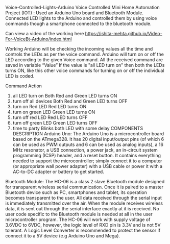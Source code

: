Voice-Controlled-Lights-Arduino
Voice Controlled Mini Home Automation Project (IOT) : Used an Arduino Uno board and Bluetooth Module. Connected LED lights to the Arduino and controlled them by using voice commands though a smartphone connected to the bluetooth module.

Can view a video of the working here https://ishita-mehta.github.io/Video-For-VoiceBt-Arduino/index.html



Working
Arduino will be checking the incoming values all the time and controls the LEDs as per the voice command. Arduino will turn on or off the LED according to the given Voice command. All the received command are saved in variable “Value” If the value is "all LED turn on" then both the LEDs turns ON, like this other voice commands for turning on or off the individual LED is coded.

   Command                          Action
1. all LED turn on                  Both Red and Green LED turns ON
2. turn off all devices             Both Red and Green LED turns OFF
3. turn on Red LED                  Red LED turns ON
4. turn on green LED                Green LED turns ON
5. turn off red LED                 Red LED turns OFF
6. turn off green LED               Green LED turns OFF
7. time to party                    Blinks both LED with some delay
COMPONENTS DESCRIPTION
Arduino Uno: The Arduino Uno is a microcontroller board based on the ATmega328. It has 20 digital input/output pins (of which 6 can be used as PWM outputs and 6 can be used as analog inputs), a 16 MHz resonator, a USB connection, a power jack, an in-circuit system programming (ICSP) header, and a reset button. It contains everything needed to support the microcontroller; simply connect it to a computer (or appropriate wall power adapter) with a USB cable or power it with a AC-to-DC adapter or battery to get started.

Bluetooth Module: The HC-06 is a class 2 slave Bluetooth module designed for transparent wireless serial communication. Once it is paired to a master Bluetooth device such as PC, smartphones and tablet, its operation becomes transparent to the user. All data received through the serial input is immediately transmitted over the air. When the module receives wireless data, it is sent out through the serial interface exactly at it is received. No user code specific to the Bluetooth module is needed at all in the user microcontroller program. The HC-06 will work with supply voltage of 3.6VDC to 6VDC, however, the logic level of RXD pin is 3.3V and is not 5V tolerant. A Logic Level Converter is recommended to protect the sensor if connect it to a 5V device (e.g Arduino Uno and Mega).
